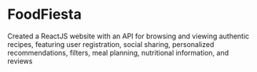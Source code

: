 # FoodFiesta
 Created a ReactJS website with an API for browsing and viewing authentic recipes, featuring user registration, social sharing, personalized recommendations, filters, meal planning, nutritional information, and reviews
